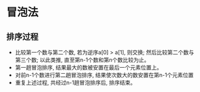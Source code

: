# 冒泡法
## 排序过程
- 比较第一个数与第二个数, 若为逆序a[0] > a[1], 则交换; 然后比较第二个数与第三个数; 以此类推, 直至第n-1个数和第n个数比较为止。
- 第一趟冒泡排序, 结果最大的数被安置在最后一个元素位置上。
- 对前n-1个数进行第二趟冒泡排序, 结果使次数大的数安置在第n-1个元素位置
- 重复上述过程, 共经过n-1趟冒泡排序后, 排序结束。

